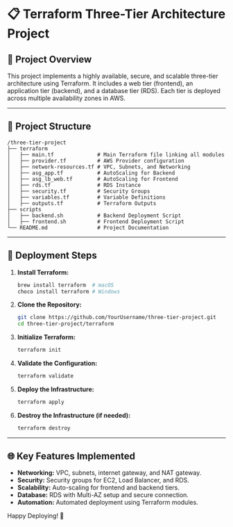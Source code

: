 # 📋 Terraform Three-Tier Architecture Project

## 🚀 Project Overview
This project implements a highly available, secure, and scalable three-tier architecture using Terraform. It includes a web tier (frontend), an application tier (backend), and a database tier (RDS). Each tier is deployed across multiple availability zones in AWS.

---

## 📂 Project Structure
```
/three-tier-project
├── terraform
│   ├── main.tf              # Main Terraform file linking all modules
│   ├── provider.tf          # AWS Provider configuration
│   ├── network-resources.tf # VPC, Subnets, and Networking
│   ├── asg_app.tf           # AutoScaling for Backend
│   ├── asg_lb_web.tf        # AutoScaling for Frontend
│   ├── rds.tf               # RDS Instance
│   ├── security.tf          # Security Groups
│   ├── variables.tf         # Variable Definitions
│   ├── outputs.tf           # Terraform Outputs
├── scripts
│   ├── backend.sh           # Backend Deployment Script
│   ├── frontend.sh          # Frontend Deployment Script
└── README.md                # Project Documentation
```

---

## 📌 Deployment Steps
1. **Install Terraform:**
   ```bash
   brew install terraform  # macOS
   choco install terraform # Windows
   ```

2. **Clone the Repository:**
   ```bash
   git clone https://github.com/YourUsername/three-tier-project.git
   cd three-tier-project/terraform
   ```

3. **Initialize Terraform:**
   ```bash
   terraform init
   ```

4. **Validate the Configuration:**
   ```bash
   terraform validate
   ```

5. **Deploy the Infrastructure:**
   ```bash
   terraform apply
   ```

6. **Destroy the Infrastructure (if needed):**
   ```bash
   terraform destroy
   ```

---

## 🌐 Key Features Implemented
- **Networking:** VPC, subnets, internet gateway, and NAT gateway.
- **Security:** Security groups for EC2, Load Balancer, and RDS.
- **Scalability:** Auto-scaling for frontend and backend tiers.
- **Database:** RDS with Multi-AZ setup and secure connection.
- **Automation:** Automated deployment using Terraform modules.

Happy Deploying! 🚀

